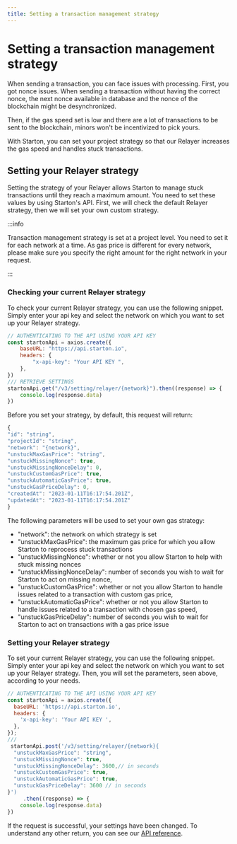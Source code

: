 ```yaml
---
title: Setting a transaction management strategy
---
```


# Setting a transaction management strategy

When sending a transaction, you can face issues with processing.
First, you got nonce issues. When sending a transaction without having the correct nonce, the next nonce available in database and the nonce of the blockchain might be desynchronized.

Then, if the gas speed set is low and there are a lot of transactions to be sent to the blockchain, minors won't be incentivized to pick yours.

With Starton, you can set your project strategy so that our Relayer increases the gas speed and handles stuck transactions.

## Setting your Relayer strategy

Setting the strategy of your Relayer allows Starton to manage stuck transactions until they reach a maximum amount. You need to set these values by using Starton's API. First, we will check the default Relayer strategy, then we will set your own custom strategy.

:::info

Transaction management strategy is set at a project level. You need to set it for each network at a time. As gas price is different for every network, please make sure you specify the right amount for the right network in your request.

:::

### Checking your current Relayer strategy

To check your current Relayer strategy, you can use the following snippet. Simply enter your api key
and select the network on which you want to set up your Relayer strategy.

```jsx
// AUTHENTICATING TO THE API USING YOUR API KEY
const startonApi = axios.create({
	baseURL: "https://api.starton.io",
	headers: {
		"x-api-key": "Your API KEY ",
	},
})
/// RETRIEVE SETTINGS
startonApi.get("/v3/setting/relayer/{network}").then((response) => {
	console.log(response.data)
})
```

Before you set your strategy, by default, this request will return:

```jsx
{
"id": "string",
"projectId": "string",
"network": "{network}",
"unstuckMaxGasPrice": "string",
"unstuckMissingNonce": true,
"unstuckMissingNonceDelay": 0,
"unstuckCustomGasPrice": true,
"unstuckAutomaticGasPrice": true,
"unstuckGasPriceDelay": 0,
"createdAt": "2023-01-11T16:17:54.201Z",
"updatedAt": "2023-01-11T16:17:54.201Z"
}
```

The following parameters will be used to set your own gas strategy:

-   "network": the network on which strategy is set
-   "unstuckMaxGasPrice": the maximum gas price for which you allow Starton to reprocess stuck transactions
-   "unstuckMissingNonce": whether or not you allow Starton to help with stuck missing nonces
-   "unstuckMissingNonceDelay": number of seconds you wish to wait for Starton to act on missing nonce,
-   "unstuckCustomGasPrice": whether or not you allow Starton to handle issues related to a transaction with custom gas price,
-   "unstuckAutomaticGasPrice": whether or not you allow Starton to handle issues related to a transaction with chosen gas speed,
-   "unstuckGasPriceDelay": number of seconds you wish to wait for Starton to act on transactions with a gas price issue

### Setting your Relayer strategy

To set your current Relayer strategy, you can use the following snippet. Simply enter your api key
and select the network on which you want to set up your Relayer strategy. Then, you will set the parameters, seen above, according to your needs.

```jsx
// AUTHENTICATING TO THE API USING YOUR API KEY
const startonApi = axios.create({
  baseURL: 'https://api.starton.io',
  headers: {
    'x-api-key': 'Your API KEY ',
  },
});
///
 startonApi.post('/v3/setting/relayer/{network}{
  "unstuckMaxGasPrice": "string",
  "unstuckMissingNonce": true,
  "unstuckMissingNonceDelay": 3600,// in seconds
  "unstuckCustomGasPrice": true,
  "unstuckAutomaticGasPrice": true,
  "unstuckGasPriceDelay": 3600 // in seconds
}')
     .then((response) => {
	console.log(response.data)
})
```

If the request is successful, your settings have been changed. To understand any other return, you can see our [API reference](https://docs.starton.io/intro#tag/SettingRelayer).
